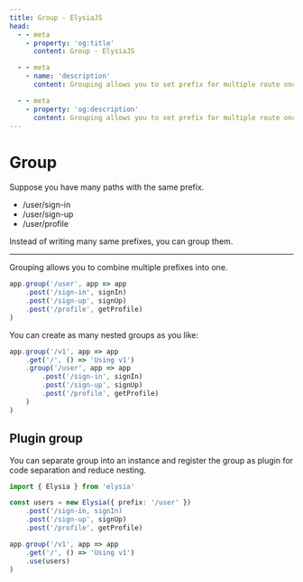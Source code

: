 ```yaml
---
title: Group - ElysiaJS
head:
  - - meta
    - property: 'og:title'
      content: Group - ElysiaJS

  - - meta
    - name: 'description'
      content: Grouping allows you to set prefix for multiple route once, with ".group". Suppose you have many paths with the same prefix instead of writing many same prefixes, you can group them using a single ".group" method

  - - meta
    - property: 'og:description'
      content: Grouping allows you to set prefix for multiple route once, with ".group". Suppose you have many paths with the same prefix instead of writing many same prefixes, you can group them using a single ".group" method
---
```


# Group
Suppose you have many paths with the same prefix.
- /user/sign-in
- /user/sign-up
- /user/profile

Instead of writing many same prefixes, you can group them.

---
Grouping allows you to combine multiple prefixes into one.
```typescript
app.group('/user', app => app
    .post('/sign-in', signIn)
    .post('/sign-up', signUp)
    .post('/profile', getProfile)
)
```

You can create as many nested groups as you like:
```typescript
app.group('/v1', app => app
    .get('/', () => 'Using v1')
    .group('/user', app => app
        .post('/sign-in', signIn)
        .post('/sign-up', signUp)
        .post('/profile', getProfile)
    )
)
```

## Plugin group
You can separate group into an instance and register the group as plugin for code separation and reduce nesting.
```typescript
import { Elysia } from 'elysia'

const users = new Elysia({ prefix: '/user' })
    .post('/sign-in, signIn)
    .post('/sign-up', signUp)
    .post('/profile', getProfile)

app.group('/v1', app => app
    .get('/', () => 'Using v1')
    .use(users)
)
```
